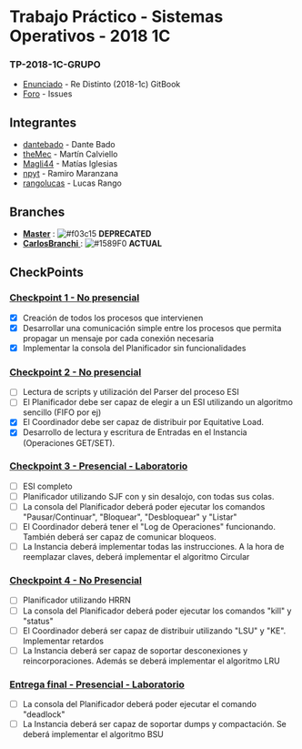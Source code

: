 # Trabajo Práctico - Sistemas Operativos - 2018 1C
### TP-2018-1C-GRUPO

* [Enunciado](https://sisoputnfrba.gitbook.io/re-distinto/) - Re Distinto (2018-1c) GitBook
* [Foro](https://github.com/sisoputnfrba/foro/issues) - Issues

## Integrantes

* [dantebado](https://github.com/dantebado) - Dante Bado
* [theMec](https://github.com/theMec) - Martín Calviello
* [Magli44](https://github.com/Magli44) - Matías Iglesias
* [npyt](https://github.com/npyt) - Ramiro Maranzana
* [rangolucas](https://github.com/rangolucas) - Lucas Rango

## Branches

* [**Master**](https://github.com/sisoputnfrba/tp-2018-1c-Grupo) : ![#f03c15](https://placehold.it/15/f03c15/000000?text=+)  **DEPRECATED**  
* [**CarlosBranchi** ](https://github.com/sisoputnfrba/tp-2018-1c-Grupo/tree/carlosbranchi): ![#1589F0](https://placehold.it/15/1589F0/000000?text=+) **ACTUAL**  

## CheckPoints

### [Checkpoint 1 - No presencial](https://github.com/sisoputnfrba/2018-1c-re-distinto/blob/master/descripcion-entregas.md#checkpoint-1---no-presencial)

- [X] Creación de todos los procesos que intervienen
- [X] Desarrollar una comunicación simple entre los procesos que permita propagar un mensaje por cada conexión necesaria
- [X] Implementar la consola del Planificador sin funcionalidades

### [Checkpoint 2 - No presencial](https://sisoputnfrba.gitbook.io/re-distinto/descripcion-de-las-entregas#checkpoint-2-no-presencial)

- [ ] Lectura de scripts y utilización del Parser del proceso ESI
- [ ] El Planificador debe ser capaz de elegir a un ESI utilizando un algoritmo sencillo (FIFO por ej)
- [X] El Coordinador debe ser capaz de distribuir por Equitative Load.
- [X] Desarrollo de lectura y escritura de Entradas en el Instancia (Operaciones GET/SET).

### [Checkpoint 3 - Presencial - Laboratorio](https://sisoputnfrba.gitbook.io/re-distinto/descripcion-de-las-entregas#checkpoint-3-presencial-laboratorio)

- [ ] ESI completo
- [ ] Planificador utilizando SJF con y sin desalojo, con todas sus colas.
- [ ] La consola del Planificador deberá poder ejecutar los comandos "Pausar/Continuar", "Bloquear", "Desbloquear" y "Listar"
- [ ] El Coordinador deberá tener el "Log de Operaciones" funcionando. También deberá ser capaz de comunicar bloqueos.
- [ ] La Instancia deberá implementar todas las instrucciones. A la hora de reemplazar claves, deberá implementar el algoritmo Circular

### [Checkpoint 4 - No Presencial](https://sisoputnfrba.gitbook.io/re-distinto/descripcion-de-las-entregas#checkpoint-4-no-presencial)

- [ ] Planificador utilizando HRRN
- [ ] La consola del Planificador deberá poder ejecutar los comandos "kill" y "status"
- [ ] El Coordinador deberá ser capaz de distribuir utilizando "LSU" y "KE". Implementar retardos
- [ ] La Instancia deberá ser capaz de soportar desconexiones y reincorporaciones. Además se deberá implementar el algoritmo LRU

### [Entrega final - Presencial - Laboratorio](https://sisoputnfrba.gitbook.io/re-distinto/descripcion-de-las-entregas#entrega-final-presencial-laboratorio)

- [ ]  La consola del Planificador deberá poder ejecutar el comando "deadlock"
- [ ]  La Instancia deberá ser capaz de soportar dumps y compactación. Se deberá implementar el algoritmo BSU
